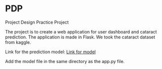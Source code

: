 # PDP

Project Design Practice Project

The project is to create a web application for user dashboard and cataract prediction. The application is made in Flask. We took the cataract dataset from kaggle.

Link for the prediction model:
[Link for model](https://drive.google.com/file/d/1Dtz5oYnWIpveowxbsRyG-N7ywAJTafo3/view?usp=sharing)

Add the model file in the same directory as the app.py file.
